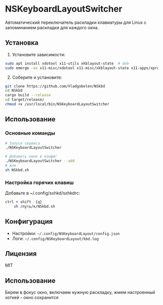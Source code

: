# NSKeyboardLayoutSwitcher

Автоматический переключатель раскладки клавиатуры для Linux с запоминанием раскладки для каждого окна.

## Установка

1. Установите зависимости:
```bash
sudo apt install xdotool x11-utils xkblayout-state  # deb
sudo emerge -av x11-misc/xdotool x11-misc/xkblayout-state x11-apps/xprop  # gentoo
```

2. Соберите и установите:
```bash
git clone https://github.com/Vladgobelen/NSkbd
cd NSkbd
cargo build --release
cd target/release/ 
chmod +x /usr/local/bin/NSKeyboardLayoutSwitcher
```

## Использование

### Основные команды
```bash
# Запуск сервиса
./NSKeyboardLayoutSwitcher

# Добавить окно в конфиг
./NSKeyboardLayoutSwitcher --add
# или
sh NSkbd.sh
```

### Настройка горячих клавиш
Добавьте в ~/.config/sxhkd/sxhkdrc:
```bash 
ctrl + shift  {q}
    sh /путь/к/NSkbd.sh
```

## Конфигурация
- Настройки: `~/.config/NSKeyboardLayout/config.json`
- Логи: `~/.config/NSKeyboardLayout/kbd.log`

## Лицензия
MIT

## Использование
Берем в фокус окно, включаем нужную раскладку, жмем настроенный хоткей - окно сохранится
